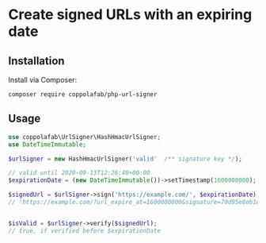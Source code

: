 # Create signed URLs with an expiring date

## Installation
Install via Composer:

```
composer require coppolafab/php-url-signer
```

## Usage

```php
use coppolafab\UrlSigner\HashHmacUrlSigner;
use DateTimeImmutable;

$urlSigner = new HashHmacUrlSigner('valid'  /** signature key */);

// valid until 2020-09-13T12:26:40+00:00
$expirationDate = (new DateTimeImmutable())->setTimestamp(1600000000);

$signedUrl = $urlSigner->sign('https://example.com/', $expirationDate);
// 'https://example.com/?url_expire_at=1600000000&signature=70d95e8eb1d4184199bf5cf2b64c630856016d5f52f412fd39a2b8e84e38ab72'


$isValid = $urlSigner->verify($signedUrl);
// true, if verified before $expirationDate
```
